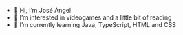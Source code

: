 - 👋 Hi, I’m José Ángel
- 👀 I’m interested in videogames and a little bit of reading
- 🌱 I’m currently learning Java, TypeScript, HTML and CSS

<!---
Lignito79/Lignito79 is a ✨ special ✨ repository because its `README.md` (this file) appears on your GitHub profile.
You can click the Preview link to take a look at your changes.
--->
